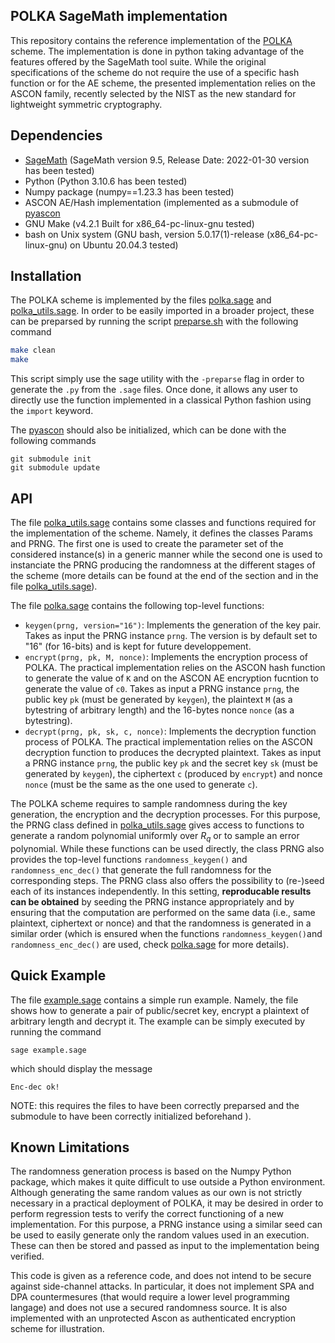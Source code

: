 ## POLKA SageMath implementation

This repository contains the reference implementation of the [POLKA](https://eprint.iacr.org/2022/873) scheme. The implementation is done in python taking advantage of the features offered by the SageMath tool suite. While the original specifications of the scheme do not require the use of a specific hash function or for the AE scheme, the presented implementation relies on the ASCON family, recently selected by the NIST as the new standard for lightweight symmetric cryptography. 

## Dependencies 

* [SageMath](https://www.sagemath.org/) (SageMath version 9.5, Release Date: 2022-01-30 version has been tested)
* Python (Python 3.10.6 has been tested)
* Numpy package (numpy==1.23.3 has been tested)
* ASCON AE/Hash implementation (implemented as a submodule of [pyascon](https://github.com/meichlseder/pyascon)
* GNU Make (v4.2.1 Built for x86_64-pc-linux-gnu tested)
* bash on Unix system (GNU bash, version 5.0.17(1)-release (x86_64-pc-linux-gnu) on Ubuntu 20.04.3 tested)

## Installation 

The POLKA scheme is implemented by the files [polka.sage](polka.sage) and [polka_utils.sage](polka_utils.sage). In order to be easily imported in 
a broader project, these can be preparsed by running the script [preparse.sh](preparse.sh) with the following command

```bash
make clean
make
```

This script simply use the sage utility with the `-preparse` flag in order to generate the `.py` from the `.sage` files. Once done, it allows any user to directly use the function implemented in a classical Python fashion using the `import` keyword. 

The [pyascon](https://github.com/meichlseder/pyascon) should also be initialized, which can be done with the following commands
```
git submodule init 
git submodule update
```

## API
The file [polka_utils.sage](polka_utils.sage) contains some classes and functions required for the implementation of the scheme. Namely, it defines the classes Params and PRNG. The first one is used to create the parameter set of the considered instance(s) in a generic manner while the second one is used to instanciate the PRNG producing the randomness at the different stages of the scheme (more details can be found at the end of the section and in the file [polka_utils.sage](polka_utils.sage)).

The file [polka.sage](polka.sage) contains the following top-level functions:
* `keygen(prng, version="16")`:  Implements the generation of the key pair. Takes as input the PRNG instance `prng`.  The version is by default set to "16" (for 16-bits) and is kept for future developpement. 
* `encrypt(prng, pk, M, nonce)`: Implements the encryption process of POLKA. The practical implementation relies on the ASCON hash function to generate the value of `K` and on the ASCON AE encryption fucntion to generate the value of `c0`.  Takes as input a PRNG instance `prng`, the public key `pk` (must be generated by `keygen`), the plaintext `M` (as a bytestring of arbitrary length) and the 16-bytes nonce `nonce` (as a bytestring).
* `decrypt(prng, pk, sk, c, nonce)`:
Implements the decryption function process of POLKA. The practical implementation relies on the ASCON decryption function to produces the decrypted plaintext. Takes as input a PRNG instance `prng`, the public key `pk` and the secret key `sk` (must be generated by `keygen`), the ciphertext `c` (produced by `encrypt`) and nonce `nonce` (must be the same as the one used to generate `c`).

The POLKA scheme requires to sample randomness during the key generation, the encryption and the decryption processes. For this purpose, the PRNG class defined in [polka_utils.sage](polka_utils.sage) gives access to functions to generate a random polynomial uniformly over $R_q$ or to sample an error polynomial. While these functions can be used directly, the class PRNG also provides the top-level functions `randomness_keygen()` and `randomness_enc_dec()` that generate the full randomness for the corresponding steps. The PRNG class also offers the possibility to (re-)seed each of its instances independently. In this setting, **reproducable results can be obtained** by seeding the PRNG instance appropriately and by ensuring that the computation are performed on the same data (i.e., same plaintext, ciphertext or nonce) and that the randomness is generated in a similar order (which is ensured when the functions `randomness_keygen()`and `randomness_enc_dec()` are used, check [polka.sage](polka.sage) for more details). 

## Quick Example

The file [example.sage](example.sage) contains a simple run example. Namely, the file shows how to generate a pair of public/secret key, encrypt a plaintext of arbitrary length and decrypt it. The example can be simply executed by running the command

```
sage example.sage
```
which should display the message 
```
Enc-dec ok!
```
NOTE: this requires the files to have been correctly preparsed and the submodule to have been correctly initialized beforehand ).

## Known Limitations 

The randomness generation process is based on the Numpy Python package, which makes it quite difficult to use outside a Python environment. Although generating the same random values as our own is not strictly necessary in a practical deployment of POLKA, it may be desired in order to perform regression tests to verify the correct functioning of a new implementation. For this purpose, a PRNG instance using a similar seed can be used to easily generate only the random values used in an execution. These can then be stored and passed as input to the implementation being verified.

This code is given as a reference code, and does not intend to be secure against side-channel attacks. In particular, it does not implement SPA and DPA countermesures (that would require a lower level programming langage) and does not use a secured randomness source. It is also implemented with an unprotected Ascon as authenticated encryption scheme for illustration.

